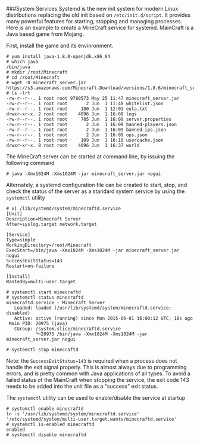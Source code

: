 ###System Services
Systemd is the new init system for modern Linux distributions replacing the old init based on ``/etc/init.d/script``. It provides many powerful features for starting, stopping and managing processes. Here is an example to create a MineCraft service for systemd. MainCraft is a Java based game from Mojang.

First, install the game and its envinronment.
```
# yum install java-1.8.0-openjdk.x86_64
# which java
/bin/java
# mkdir /root/Minecraft
# cd /root/Minecraft
# wget -O minecraft_server.jar https://s3.amazonaws.com/Minecraft.Download/versions/1.8.6/minecraft_server.1.8.6.jar
# ls -lrt
-rw-r--r--. 1 root root 9780573 May 25 11:47 minecraft_server.jar
-rw-r--r--. 1 root root       2 Jun  1 11:48 whitelist.json
-rw-r--r--. 1 root root     180 Jun  1 12:01 eula.txt
drwxr-xr-x. 2 root root    4096 Jun  1 16:09 logs
-rw-r--r--. 1 root root     785 Jun  1 16:09 server.properties
-rw-r--r--. 1 root root       2 Jun  1 16:09 banned-players.json
-rw-r--r--. 1 root root       2 Jun  1 16:09 banned-ips.json
-rw-r--r--. 1 root root       2 Jun  1 16:09 ops.json
-rw-r--r--. 1 root root     109 Jun  1 16:10 usercache.json
drwxr-xr-x. 8 root root    4096 Jun  1 16:37 world
```

The MineCraft server can be started at command line, by issuing the following command
```
# java -Xmx1024M -Xms1024M -jar minecraft_server.jar nogui
```

Alternately, a systemd configuration file can be created to start, stop, and check the status of the server as a standard system service by using the ``systemctl`` utility
```
# vi /lib/systemd/system/minecraftd.service
[Unit]
Description=Minecraft Server
After=syslog.target network.target

[Service]
Type=simple
WorkingDirectory=/root/Minecraft
ExecStart=/bin/java -Xmx1024M -Xms1024M -jar minecraft_server.jar nogui
SuccessExitStatus=143
Restart=on-failure

[Install]
WantedBy=multi-user.target

# systemctl start minecraftd
# systemctl status minecraftd
minecraftd.service - Minecraft Server
   Loaded: loaded (/usr/lib/systemd/system/minecraftd.service; disabled)
   Active: active (running) since Mon 2015-06-01 16:00:12 UTC; 18s ago
 Main PID: 20975 (java)
   CGroup: /system.slice/minecraftd.service
           └─20975 /bin/java -Xmx1024M -Xms1024M -jar minecraft_server.jar nogui

# systemctl stop minecraftd
```
Note: the ``SuccessExitStatus=143`` is required when a process does not handle the exit signal properly. This is almost always due to programming errors, and is pretty common with Java applications of all types. To avoid a failed status of the MainCraft when stopping the service, the exit code 143 needs to be added into the unit file as a "success" exit status.

The ``systemctl`` utility can be used to enable/disable the service at startup
```
# systemctl enable minecraftd
ln -s '/usr/lib/systemd/system/minecraftd.service' '/etc/systemd/system/multi-user.target.wants/minecraftd.service'
# systemctl is-enabled minecraftd
enabled
# systemctl disable minecraftd
```
